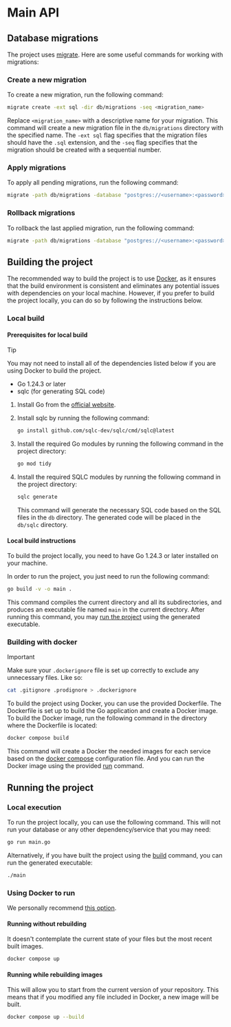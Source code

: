 # Main API

## Database migrations

The project uses [migrate](https://github.com/golang-migrate/migrate/). Here
are some useful commands for working with migrations:

### Create a new migration

To create a new migration, run the following command:

```sh
migrate create -ext sql -dir db/migrations -seq <migration_name>
```

Replace `<migration_name>` with a descriptive name for your migration. This
command will create a new migration file in the `db/migrations` directory with
the specified name. The `-ext sql` flag specifies that the migration files
should have the `.sql` extension, and the `-seq` flag specifies that the
migration should be created with a sequential number.

### Apply migrations

To apply all pending migrations, run the following command:

```sh
migrate -path db/migrations -database "postgres://<username>:<password>@<host>:<port>/<database>?sslmode=disable" -verbose up
```

### Rollback migrations

To rollback the last applied migration, run the following command:

```sh
migrate -path db/migrations -database "postgres://<username>:<password>@<host>:<port>/<database>?sslmode=disable" down
```

## Building the project

The recommended way to build the project is to use [Docker](#building-with-docker),
as it ensures that the build environment is consistent and eliminates any potential
issues with dependencies on your local machine. However, if you prefer to build the
project locally, you can do so by following the instructions below.

### Local build

#### Prerequisites for local build

> [!TIP]
> You may not need to install all of the dependencies listed below if you are
> using Docker to build the project.

- Go 1.24.3 or later
- sqlc (for generating SQL code)

1. Install Go from the [official website](https://golang.org/dl/).
2. Install sqlc by running the following command:

    ```sh
    go install github.com/sqlc-dev/sqlc/cmd/sqlc@latest
    ```

3. Install the required Go modules by running the following command in the
   project directory:

    ```sh
    go mod tidy
    ```

4. Install the required SQLC modules by running the following command in the
   project directory:

    ```sh
    sqlc generate
    ```

   This command will generate the necessary SQL code based on the SQL files
   in the `db` directory. The generated code will be placed in the `db/sqlc`
   directory.

#### Local build instructions

To build the project locally, you need to have Go 1.24.3 or later installed on your
machine.

In order to run the project, you just need to run the following command:

```sh
go build -v -o main .
```

This command compiles the current directory and all its subdirectories, and produces
an executable file named `main` in the current directory. After running this
command, you may [run the project](#local-execution) using the generated executable.

### Building with docker

> [!IMPORTANT]
> Make sure your `.dockerignore` file is set up correctly to exclude any
> unnecessary files. Like so:

```sh
cat .gitignore .prodignore > .dockerignore
```

To build the project using Docker, you can use the provided Dockerfile. The
Dockerfile is set up to build the Go application and create a Docker image.
To build the Docker image, run the following command in the directory where the
Dockerfile is located:

```sh
docker compose build
```

This command will create a Docker the needed images for each service based on the
[docker compose](docker-compose.yml) configuration file. And you can run the Docker
image using the provided [run](#using-docker-to-run) command.

## Running the project

### Local execution

To run the project locally, you can use the following command.
This will not run your database or any other dependency/service that you may need:

```sh
go run main.go
```

Alternatively, if you have built the project using the
[build](#local-build-instructions) command, you can run the generated executable:

```sh
./main
```

### Using Docker to run

We personally recommend [this option](#running-while-rebuilding-images).

#### Running without rebuilding

It doesn't contemplate the current state of your files but the most recent built
images.

```sh
docker compose up
```

#### Running while rebuilding images

This will allow you to start from the current version of your repository.
This means that if you modified any file included in Docker, a new image will be
built.

```sh
docker compose up --build
```